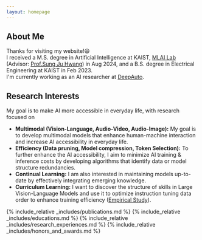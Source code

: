 ```yaml
---
layout: homepage
---
```


## About Me

Thanks for visiting my website!😄     
I received a M.S. degree in Artificial Intelligence at KAIST, [MLAI Lab](https://www.mlai-kaist.com/) (Advisor: [Prof.Sung Ju Hwang](http://www.sungjuhwang.com/)) in Aug 2024, and a B.S. degree in Electrical Engineering at KAIST in Feb 2023.     
I'm currently working as an AI researcher at [DeepAuto](https://www.deepauto.ai/).     

## Research Interests
My goal is to make AI more accessible in everyday life, with research focused on
- **Multimodal (Vision-Language, Audio-Video, Audio-Image):** My goal is to develop multimodal models that enhance human-machine interaction and increase AI accessibility in everyday life.     
- **Efficiency (Data pruning, Model compression, Token Selection):** To further enhance the AI accessibility, I aim to minimize AI training & inference costs by developing algorithms that identify data or model structure redundancies.          
- **Continual Learning:** I am also interested in maintaining models up-to-date by effectively integrating emerging knowledge.     
- **Curriculum Learning:** I want to discover the structure of skills in Large Vision-Language Models and use it to optimize instruction tuning data order to enhance training efficiency ([Empirical Study](./assets/files/Skill_based_Curriculumn_Learning_for_Large_Vison_Language_Models.pdf)).

{% include_relative _includes/publications.md %}
{% include_relative _includes/educations.md %}
{% include_relative _includes/research_experiences.md %}
{% include_relative _includes/honors_and_awards.md %}
